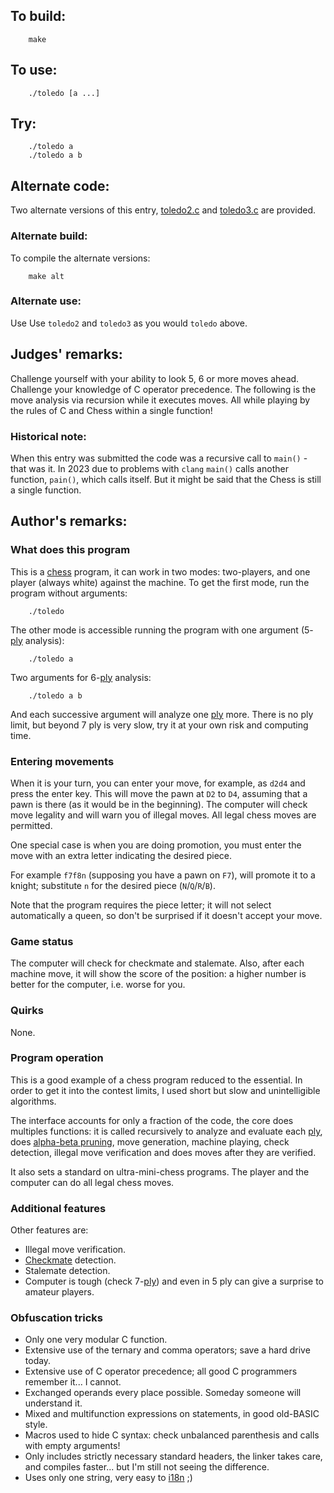 ## To build:

``` <!---sh-->
    make
```


## To use:

``` <!---sh-->
    ./toledo [a ...]
```


## Try:

``` <!---sh-->
    ./toledo a
    ./toledo a b
```


## Alternate code:

Two alternate versions of this entry, [toledo2.c](%%REPO_URL%%/2005/toledo/toledo2.c) and
[toledo3.c](%%REPO_URL%%/2005/toledo/toledo3.c) are provided.


### Alternate build:

To compile the alternate versions:

``` <!---sh-->
    make alt
```


### Alternate use:

Use Use `toledo2` and `toledo3` as you would `toledo` above.


## Judges' remarks:

Challenge yourself with your ability to look 5, 6 or more moves ahead.
Challenge your knowledge of C operator precedence.  The following is the
move analysis via recursion while it executes moves.  All while playing
by the rules of C and Chess within a single function!

### Historical note:

When this entry was submitted the code was a recursive call to `main()` - that
was it. In 2023 due to problems with `clang` `main()` calls another function,
`pain()`, which calls itself. But it might be said that the Chess is still a
single function.


## Author's remarks:

### What does this program

This is a [chess](https://en.wikipedia.org/wiki/Chess) program, it can work in
two modes: two-players, and one player (always white) against the machine. To
get the first mode, run the program without arguments:

``` <!---sh-->
    ./toledo
```

The other mode is accessible running the program with one argument
(5-[ply](https://en.wikipedia.org/wiki/Ply_(game_theory))
analysis):

``` <!---sh-->
    ./toledo a
```

Two arguments for 6-[ply](https://en.wikipedia.org/wiki/Ply_(game_theory))
analysis:

``` <!---sh-->
    ./toledo a b
```

And each successive argument will analyze one
[ply](https://en.wikipedia.org/wiki/Ply_(game_theory)) more. There is no ply
limit, but beyond 7 ply is very slow, try it at your own risk and computing
time.


### Entering movements

When it is your turn, you can enter your move, for example, as `d2d4` and press the
enter key. This will move the pawn at `D2` to `D4`, assuming that a pawn is
there (as it would be in the beginning). The computer will check move legality
and will warn you of illegal moves. All legal chess moves are permitted.

One special case is when you are doing promotion, you must enter the move with
an extra letter indicating the desired piece.

For example `f7f8n` (supposing you have a pawn on `F7`), will promote it to a
knight; substitute `n` for the desired piece (`N`/`Q`/`R`/`B`).

Note that the program requires the piece letter; it will not select
automatically a queen, so don't be surprised if it doesn't accept your move.


### Game status

The computer will check for checkmate and stalemate. Also, after each machine
move, it will show the score of the position: a higher number is better for
the computer, i.e. worse for you.


### Quirks

None.


### Program operation

This is a good example of a chess program reduced to the essential. In order
to get it into the contest limits, I used short but slow and unintelligible
algorithms.

The interface accounts for only a fraction of the code, the core does multiples
functions: it is called recursively to analyze and evaluate each
[ply](https://en.wikipedia.org/wiki/Ply_(game_theory)), does [alpha-beta
pruning](https://en.wikipedia.org/wiki/Alpha-beta_pruning), move generation,
machine playing, check detection, illegal move verification and does moves after
they are verified.

It also sets a standard on ultra-mini-chess programs. The player and the
computer can do all legal chess moves.


### Additional features

Other features are:

* Illegal move verification.
* [Checkmate](https://en.wikipedia.org/wiki/Checkmate) detection.
* Stalemate detection.
* Computer is tough (check
7-[ply](https://en.wikipedia.org/wiki/Ply_(game_theory))) and even in 5 ply can give a surprise to
amateur players.


### Obfuscation tricks

* Only one very modular C function.
* Extensive use of the ternary and comma operators; save a hard drive today.
* Extensive use of C operator precedence; all good C programmers remember
it... I cannot.
* Exchanged operands every place possible. Someday someone will
understand it.
* Mixed and multifunction expressions on statements, in good old-BASIC
style.
* Macros used to hide C syntax: check unbalanced parenthesis and calls with
empty arguments!
* Only includes strictly necessary standard headers, the linker takes care,
and compiles faster... but I'm still not seeing the difference.
* Uses only one string, very easy to
[i18n](https://en.wikipedia.org/wiki/Internationalization_and_localization) ;)


<!--

    Copyright © 1984-2024 by Landon Curt Noll. All Rights Reserved.

    You are free to share and adapt this file under the terms of this license:

	Creative Commons Attribution-ShareAlike 4.0 International (CC BY-SA 4.0)

    For more information, see:

	https://creativecommons.org/licenses/by-sa/4.0/

-->
